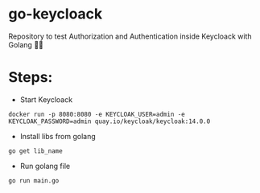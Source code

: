 # go-keycloack
Repository to test Authorization and Authentication inside Keycloack with Golang 👩‍💻

# Steps:

- Start Keycloack 
```
docker run -p 8080:8080 -e KEYCLOAK_USER=admin -e KEYCLOAK_PASSWORD=admin quay.io/keycloak/keycloak:14.0.0
```

- Install libs from golang 
```
go get lib_name
```

- Run golang file 
```
go run main.go
```

